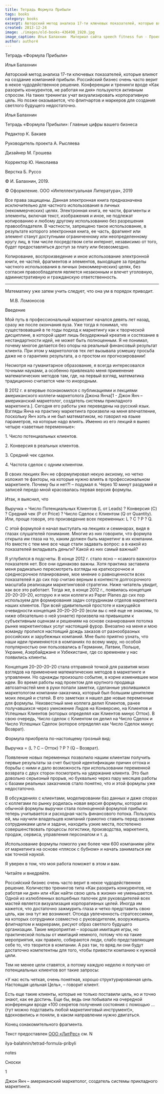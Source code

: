 ```yaml
---
title: Тетрадь Формула Прибыли
tags: books
category: books
excerpt: Авторский метод анализа 17-ти ключевых показателей, которые влияют на создание компанией прибыли. Российский бизнес очень часто верит в некое чудодейственное решение. Конференции и тренинги вроде «Как разорить конкурентов, не работая ни дня» пользуются активным спросом. На таких тренингах учат визуализировать корпоративную цель. Но позже оказывается, что флипчартов и маркеров для создания светлого будущего недостаточно 
created: 2013-12-24
image: ./images/old-books-436498_1920.jpg
image_caption: Илья Балахнин  Материал сайта speech fitness fun - Проект Фитнес речи — часть движения за свободные Программы Обучения для Публичных Выступлений
author: author4
---
```


Тетрадь «Формула Прибыли» 

Илья Балахнин

Авторский метод анализа 17-ти ключевых показателей, которые влияют на
создание компанией прибыли. Российский бизнес очень часто верит в некое
чудодейственное решение. Конференции и тренинги вроде «Как разорить
конкурентов, не работая ни дня» пользуются активным спросом. На таких
тренингах учат визуализировать корпоративную цель. Но позже оказывается,
что флипчартов и маркеров для создания светлого будущего недостаточно.

Илья Балахнин

Тетрадь «Формула Прибыли»: Главные цифры вашего бизнеса

Редактор К. Бакаев

Руководитель проекта А. Рысляева

Дизайнер М. Грошева

Корректор Ю. Николаева

Верстка Б. Руссо

© И. Балахнин, 2019.

© Оформление. ООО «Интеллектуальная Литература», 2019

Все права защищены. Данная электронная книга предназначена исключительно
для частного использования в личных (некоммерческих) целях. Электронная
книга, ее части, фрагменты и элементы, включая текст, изображения и
иное, не подлежат копированию и любому другому использованию без
разрешения правообладателя. В частности, запрещено такое использование,
в результате которого электронная книга, ее часть, фрагмент или элемент
станут доступными ограниченному или неопределенному кругу лиц, в том
числе посредством сети интернет, независимо от того, будет
предоставляться доступ за плату или безвозмездно.

Копирование, воспроизведение и иное использование электронной книги, ее
частей, фрагментов и элементов, выходящее за пределы частного
использования в личных (некоммерческих) целях, без согласия
правообладателя является незаконным и влечет уголовную, административную
и гражданскую ответственность.

------------------------------------------------------------------------

Математику уже затем учить следует, что она ум в порядок приводит.

    М.В. Ломоносов

Введение

Мой путь в профессиональный маркетинг начался девять лет назад, сразу же
после окончания вуза. Уже тогда я понимал, что существовавший в те годы
подход к маркетингу как к творческой дисциплине, в которой царят лишь
безудержный креатив и состязание в нестандартности идей, не может быть
полноценным. Я не понимал, почему многое делается без опоры на реальный
финансовый результат клиента. При этом у маркетологов тех лет вызывала
усмешку просьба даже не о гарантиях результата, а о простом их
прогнозировании!

Несмотря на гуманитарное образование, я всегда интересовался точными
науками, а особенно привлекало меня применение математических методов
там, где, на первый взгляд, математика традиционно считается чем-то
инородным.

В 2012 г. я впервые познакомился с публикациями и лекциями американского
коллеги-маркетолога Джона Янча\[1 - Джон Янч – американский маркетолог,
создатель системы прикладного маркетинга.\]. Сегодня его работы уже
переведены на русский язык. Взгляды Янча на практику маркетинга
произвели на меня впечатление, поскольку Янч хоть и не был математиком,
но говорил на языке параметров, на которые надо влиять. Именно из его
лекций я вынес четыре «заветные переменные»:

1. Число потенциальных клиентов.

2. Конверсия в реальных клиентов.

3. Средний чек сделки.

4. Частота сделок с одним клиентом.

В своих лекциях Янч не сформулировал некую аксиому, но четко изложил те
факторы, на которые нужно влиять в профессиональном маркетинге. Почему
бы и нет?! – подумал я. Через 10 минут раздумий и записей передо мной
красовалась первая версия формулы.

Итак, я выяснил, что

Выручка = Число Потенциальных Клиентов (L от Leads) ? Конверсия (C) ?
Средний чек (P от Price) ? Число Сделок с Клиентом (Q от Quantity). Или,
проще говоря, это произведение всех переменных: L ? C ? P ? Q.

С этой формулой я начал выступать на лекциях и семинарах, видя в глазах
слушателей понимание. Многие из них говорили, что формула открыла им
глаза на то, каким должен быть маркетинг в их компании. Но вместе с тем
мне все чаще стали задавать вопрос: а в какой из показателей вкладывать
деньги? Какой из них самый важный?

Я углубился в подсчеты. В конце 2012 г. стало ясно – «самого важного»
показателя нет. Все они одинаково важны. Хотя практика заставила меня
радикально пересмотреть взгляды на краткосрочное и среднесрочное
планирование, мое мнение о равноценности всех показателей я до сих пор
считаю верным в контексте долгосрочного масштаба реализации
маркетинговой стратегии. Ниже читатель увидит, как все это работает.
Тогда же, в конце 2012 г., появилась концепция 20–20–20–20, которую я и
мои коллеги из Paper Planes до сих пор используем для формирования задач
сотрудникам отделов маркетинга наших клиентов. При всей удивительной
простоте и кажущейся очевидности концепция 20–20–20–20 (если вы с ней
еще не знакомы, то ниже обязательно о ней узнаете) произвела на
привыкшем к субъективным оценкам и решениям на основе сканирования
потолка рынке маркетинговых услуг настоящий фурор. Внезапно на меня и
мою команду пролился настоящий дождь заказов от разнообразных российских
и зарубежных компаний. Мне было приятно узнать, что наши идеи
применяются в компаниях по всему миру, но особой популярностью они
пользовались в Германии, Латвии, Польше, Украине, Азербайджане и
Узбекистане, где со временем у нас появились клиенты.

Концепция 20–20–20–20 стала отправной точкой для развития моих взглядов
на применение математических методов в маркетинге и управлении. Но
однажды произошло событие, в корне изменившее мои идеи. Во время работы
над проектом для крупного продавца автозапчастей мне в руки попали
заметки, сделанные уволившимся маркетологом компании-заказчика, который
был большим ценителем моих лекций и статей. В его заметках я нашел две
новые переменные для формулы. Неизвестный мне коллега делил Клиентов,
ранее получавшихся через умножение Лидов на Конверсию, на Клиентов и
Успешных Клиентов (которых определял как Клиентов минус Отток). В свою
очередь, Число сделок с Клиентом он делил на Число Сделок и Число
Успешных Сделок (которое определял как Число Сделок минус Возврат).

Формула приобрела по-настоящему грозный вид:

Выручка = (L ? C – Отток) ? P ? (Q – Возврат).

Появление новых переменных позволило нашим клиентам получить первые
результаты за счет быстрой идентификации причин оттока и борьбы с ними и
дало возможность при использовании переменной возврата с двух сторон
посмотреть на удержание клиента. Это был довольно серьезный прорыв, но
буквально через пару месяцев работы с базами реальных заказчиков стало
понятно, что и этой формулы уже недостаточно.

В обсуждениях с клиентами, моделировании баз данных и даже спорах с
коллегами по рынку родилась новая версия формулы, которая из обычной
формулы выручки стала полноценной формулой прибыли: теперь учитывается и
расходная часть финансового потока. Пользуясь ей, мы научили владельцев
компаний грамотно ставить перед своими сотрудниками цели и задачи,
находить узкие места, постепенно совершенствовать процессы логистики,
производства, маркетинга, продаж, сервиса, управления персоналом и т. д.

Использование формулы помогло уже более чем 600 компаниям уйти от
маркетинга на основе «плясок с бубном» и начать заниматься им как точной
наукой.

Я уверен в том, что моя работа поможет в этом и вам.

Читайте и внедряйте.

Российский бизнес очень часто верит в некое чудодейственное решение.
Количество тренингов типа «Как разорить конкурентов, не работая ни дня»
или «Как найти свою цель в жизни» не уменьшается. Одной из излюбленных
волшебных палочек для руководителей всех мастей является визуализация
корпоративных целей. Иногда им кажется, что достаточно зажмурить глаза и
четко представить свою цель, как она тут же возникнет. Отсюда
увлеченность стратсессиями, на которых сотрудники совместно с
руководителем, вооружившись флипчартом и маркерами, рисуют образ
светлого будущего организации. Такие мероприятия – хорошая имитация
игры, но практической пользы от имитаций немного, потому что на такие
мероприятия, как правило, собираются люди, слабо представляющие себе то,
что творится в компании. А раз так, то вряд ли они будут достаточно
компетентны для того, чтобы привести компанию к нужной цели.

Тем не менее цели ставятся, а потому каждую неделю я получаю от
потенциальных клиентов вот такие запросы:

«У нас есть четкая, очень понятная, хорошо структурированная цель.
Настоящая цельная Цель», – говорит клиент.

Есть еще такие клиенты, которые не только поставили цель, но и точно
знают, как ее достичь. Еще бы, ведь они побывали на очередной
конференции вроде «100 секретов получения состояния с помощью … (тут
можно подставить любой маркетинговый инструмент)», вдохновились и
поняли, в каком направлении нужно двигаться.

Конец ознакомительного фрагмента.

Текст предоставлен [ООО «ЛитРес»](/posts/podderzhka-kompanii-lit-res/) см. N 

ilya-balahnin/tetrad-formula-pribyli



notes

Сноски

1

Джон Янч – американский маркетолог, создатель системы прикладного
маркетинга.

